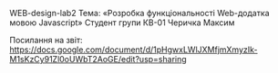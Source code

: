 WEB-design-lab2
Тема: «Розробка функціональності Web-додатка мовою Javascript» Cтудент групи КВ-01 Черичка Максим

Посилання на звіт: https://docs.google.com/document/d/1pHgwxLWlJXMfjmXmyzIk-M1sKzCy91Zl0oUWbT2AoGE/edit?usp=sharing 
